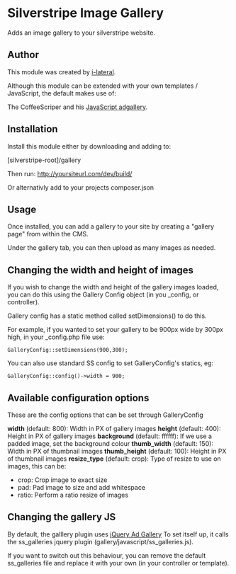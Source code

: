 Silverstripe Image Gallery
==========================

Adds an image gallery to your silverstripe website.

## Author
This module was created by [i-lateral](http://www.i-lateral.com).

Although this module can be extended with your own templates / JavaScript,
the default makes use of:

The CoffeeScriper and his [JavaScript adgallery](http://coffeescripter.com/code/ad-gallery).

## Installation
Install this module either by downloading and adding to:

[silverstripe-root]/gallery

Then run: http://yoursiteurl.com/dev/build/

Or alternativly add to your projects composer.json

## Usage
Once installed, you can add a gallery to your site by creating a
"gallery page" from within the CMS.

Under the gallery tab, you can then upload as many images as needed.

## Changing the width and height of images
If you wish to change the width and height of the gallery images loaded, you can
do this using the Gallery Config object (in you _config, or controller).

Gallery config has a static method called setDimensions() to do this.

For example, if you wanted to set your gallery to be 900px wide by 300px high,
in your _config.php file use:

    GalleryConfig::setDimensions(900,300);

You can also use standard SS config to set GalleryConfig's statics, eg:

    GalleryConfig::config()->width = 900;

## Available configuration options
These are the config options that can be set through GalleryConfig

**width** (default: 800): Width in PX of gallery images
**height** (default: 400): Height in PX of gallery images
**background** (default: ffffff): If we use a padded image, set the background colour
**thumb_width** (default: 150): Width in PX of thumbnail images
**thumb_height** (default: 100): Height in PX of thumbnail images
**resize_type** (default: crop): Type of resize to use on images, this can be:

* crop: Crop image to exact size
* pad: Pad image to size and add whitespace
* ratio: Perform a ratio resize of images

## Changing the gallery JS
By default, the galllery plugin uses [jQuery Ad Gallery](http://coffeescripter.com/code/ad-gallery)
To set itself up, it calls the ss_galleries jquery plugin (gallery/javascript/ss_galleries.js).

If you want to switch out this behaviour, you can remove the default ss_galleries
file and replace it with your own (in your controller or template).
